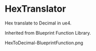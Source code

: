 # HexTranslator
Hex translate to Decimal in ue4.

Inherited from Blueprint Function Library.

HexToDecimal-BlueprintFunction.png
